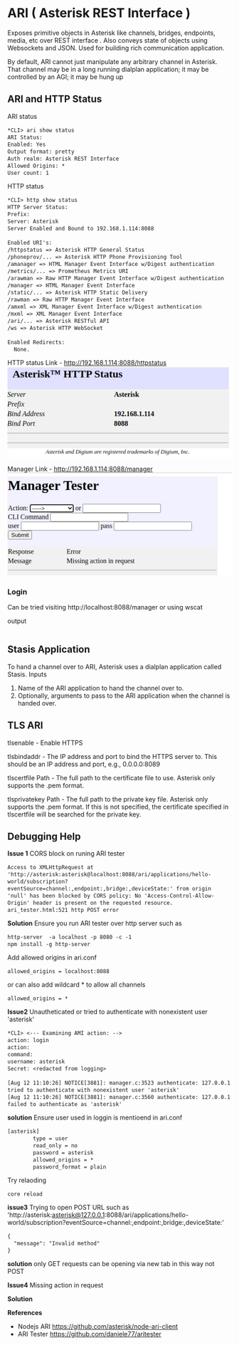 # ARI (  Asterisk REST Interface )

Exposes primitive objects in Asterisk like  channels, bridges, endpoints, media, etc over REST interface . Also conveys state of objects using Websockets and JSON. Used for building rich communication application. 

By default, ARI cannot just manipulate any arbitrary channel in Asterisk. That channel may be in a long running dialplan application; it may be controlled by an AGI; it may be hung up

## ARI and HTTP Status 

ARI status
```commandline
*CLI> ari show status
ARI Status:
Enabled: Yes
Output format: pretty
Auth realm: Asterisk REST Interface
Allowed Origins: *
User count: 1
```

HTTP status
```commandline
*CLI> http show status
HTTP Server Status:
Prefix: 
Server: Asterisk
Server Enabled and Bound to 192.168.1.114:8088

Enabled URI's:
/httpstatus => Asterisk HTTP General Status
/phoneprov/... => Asterisk HTTP Phone Provisioning Tool
/amanager => HTML Manager Event Interface w/Digest authentication
/metrics/... => Prometheus Metrics URI
/arawman => Raw HTTP Manager Event Interface w/Digest authentication
/manager => HTML Manager Event Interface
/static/... => Asterisk HTTP Static Delivery
/rawman => Raw HTTP Manager Event Interface
/amxml => XML Manager Event Interface w/Digest authentication
/mxml => XML Manager Event Interface
/ari/... => Asterisk RESTful API
/ws => Asterisk HTTP WebSocket

Enabled Redirects:
  None.
```

HTTP status Link - http://192.168.1.114:8088/httpstatus
![Sceen1](../screenshots/screenshot3.png)

Manager Link - http://192.168.1.114:8088/manager
![Sceen1](../screenshots/screenshot4.png)

### Login 

Can be tried visiting http://localhost:8088/manager
or using wscat

output
```

```

## Stasis Application

To hand a channel over to ARI, Asterisk uses a dialplan application called Stasis.
Inputs 
1. Name of the ARI application to hand the channel over to. 
2. Optionally, arguments to pass to the ARI application when the channel is handed over.



## TLS ARI

tlsenable	-	Enable HTTPS

tlsbindaddr	- 	The IP address and port to bind the HTTPS server to. This should be an IP address and port, e.g., 0.0.0.0:8089

tlscertfile	Path	 - The full path to the certificate file to use. Asterisk only supports the .pem format.

tlsprivatekey	Path -  The full path to the private key file. Asterisk only supports the .pem format. If this is not specified, the certificate specified in 
tlscertfile will be searched for the private key.

## Debugging Help 

**Issue 1** CORS block on runing ARI tester
```
Access to XMLHttpRequest at 'http://asterisk:asterisk@localhost:8088/ari/applications/hello-world/subscription?eventSource=channel:,endpoint:,bridge:,deviceState:' from origin 'null' has been blocked by CORS policy: No 'Access-Control-Allow-Origin' header is present on the requested resource.
ari_tester.html:521 http POST error
```
**Solution** Ensure you run ARI tester over http server such as 
```
http-server  -a localhost -p 8080 -c -1
npm install -g http-server
```
Add allowed origins in ari.conf
```
allowed_origins = localhost:8088
```
or can also add wildcard * to allow all channels 
```
allowed_origins = *
```

**Issue2** Unautheticated or  tried to authenticate with nonexistent user 'asterisk'
```
*CLI> <--- Examining AMI action: -->
action: login
action: 
command: 
username: asterisk
Secret: <redacted from logging>

[Aug 12 11:10:26] NOTICE[3881]: manager.c:3523 authenticate: 127.0.0.1 tried to authenticate with nonexistent user 'asterisk'
[Aug 12 11:10:26] NOTICE[3881]: manager.c:3560 authenticate: 127.0.0.1 failed to authenticate as 'asterisk'
```

**solution** Ensure user used in loggin is mentioend in ari.conf 
```
[asterisk]
        type = user
        read_only = no
        password = asterisk
        allowed_origins = *
        password_format = plain

```
Try relaoding 
```
core reload
```

**issue3** 	Trying to open POST URL such as 'http://asterisk:asterisk@127.0.0.1:8088/ari/applications/hello-world/subscription?eventSource=channel:,endpoint:,bridge:,deviceState:'
```
{
  "message": "Invalid method"
}
```
**solution** only GET requests can be opening via new tab in this way not POST


**Issue4** Missing action in request

**Solution**




**References**
 - Nodejs ARI https://github.com/asterisk/node-ari-client
 - ARI Tester https://github.com/daniele77/aritester